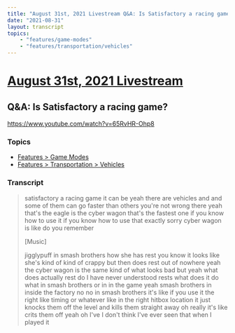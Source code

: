 ```yaml
---
title: "August 31st, 2021 Livestream Q&A: Is Satisfactory a racing game?"
date: "2021-08-31"
layout: transcript
topics:
    - "features/game-modes"
    - "features/transportation/vehicles"
---
```

# [August 31st, 2021 Livestream](../2021-08-31.md)
## Q&A: Is Satisfactory a racing game?
https://www.youtube.com/watch?v=65RvHR-Ohp8

### Topics
* [Features > Game Modes](../topics/features/game-modes.md)
* [Features > Transportation > Vehicles](../topics/features/transportation/vehicles.md)

### Transcript

> satisfactory a racing game it can be yeah there are vehicles and and some of them can go faster than others you're not wrong there yeah that's the eagle is the cyber wagon that's the fastest one if you know how to use it if you know how to use that exactly sorry cyber wagon is like do you remember
>
> [Music]
>
> jigglypuff in smash brothers how she has rest you know it looks like she's kind of kind of crappy but then does rest out of nowhere yeah the cyber wagon is the same kind of what looks bad but yeah what does actually rest do I have never understood rests what does it do what in smash brothers or in in the game yeah smash brothers in inside the factory no no in smash brothers it's like if you use it the right like timing or whatever like in the right hitbox location it just knocks them off the level and kills them straight away oh really it's like crits them off yeah oh I've I don't think I've ever seen that when I played it
